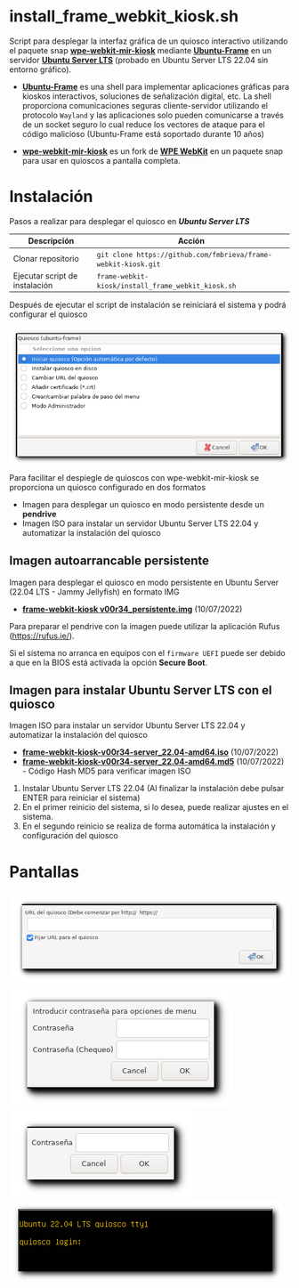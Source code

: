 # install_frame_webkit_kiosk.sh 

Script para desplegar la interfaz gráfica de un quiosco interactivo  utilizando el paquete snap [**wpe-webkit-mir-kiosk**](https://gitlab.com/glancr/wpe-webkit-snap) mediante [**Ubuntu-Frame**](https://mir-server.io/ubuntu-frame) en un servidor [**Ubuntu Server LTS**](https://ubuntu.com/download/server) (probado en Ubuntu Server LTS 22.04 sin entorno gráfico).

- [**Ubuntu-Frame**](https://mir-server.io/ubuntu-frame) es una shell para implementar aplicaciones gráficas para kioskos interactivos, soluciones de señalización digital, etc. La shell proporciona comunicaciones seguras cliente-servidor utilizando el protocolo ```Wayland``` y las aplicaciones solo pueden comunicarse a través de un socket seguro lo cual reduce los vectores de ataque para el código malicioso (Ubuntu-Frame está soportado durante 10 años)

- [**wpe-webkit-mir-kiosk**](https://gitlab.com/glancr/wpe-webkit-snap) es un fork de [**WPE WebKit**](https://wpewebkit.org/) en un paquete snap para usar en quioscos a pantalla completa.

# Instalación

Pasos a realizar para desplegar el quiosco en ***Ubuntu Server LTS***

| Descripción | Acción |
| --- | ---- |
| Clonar repositorio | ```git clone https://github.com/fmbrieva/frame-webkit-kiosk.git```|
| Ejecutar script de instalación | ```frame-webkit-kiosk/install_frame_webkit_kiosk.sh```|

Después de ejecutar el script de instalación se reiniciará el sistema y podrá configurar el quiosco

<img src="images/frame-webkit-kiosk_01.png" >
  
Para facilitar el despiegle de quioscos con wpe-webkit-mir-kiosk se proporciona un quiosco configurado en dos formatos

- Imagen para desplegar un quiosco en modo persistente desde un **pendrive**
- Imagen ISO para instalar un servidor Ubuntu Server LTS 22.04 y automatizar la instalación del quiosco

## Imagen autoarrancable persistente 

Imagen para desplegar el quiosco en modo persistente en Ubuntu Server (22.04 LTS - Jammy Jellyfish) en formato IMG

- [**frame-webkit-kiosk v00r34_persistente.img**](https://drive.google.com/file/d/1jdU6VU5s2qzEto4L5-AjsCOtCc9z-Y48/view?usp=sharing) (10/07/2022) 

Para preparar el pendrive con la imagen puede utilizar la aplicación Rufus (https://rufus.ie/). 

Si el sistema no arranca en equipos con el ```firmware UEFI``` puede ser debido a que en la BIOS está activada la opción **Secure Boot**.

## Imagen para instalar Ubuntu Server LTS con el quiosco

Imagen ISO para instalar un servidor Ubuntu Server LTS 22.04 y automatizar la instalación del quiosco

- [**frame-webkit-kiosk-v00r34-server_22.04-amd64.iso**](https://drive.google.com/file/d/1G_a9wdiKLcE7agOzZ3lMZqzDmKWt34qj/view?usp=sharing) (10/07/2022)
- [**frame-webkit-kiosk-v00r34-server_22.04-amd64.md5**](https://drive.google.com/file/d/1YSXAL1DroPNZzh8S83QQ3niTfj1g5JSt/view?usp=sharing) (10/07/2022) - Código Hash MD5 para verificar imagen ISO 

1. Instalar Ubuntu Server LTS 22.04 (Al finalizar la instalación debe pulsar ENTER para reiniciar el sistema)
2. En el primer reinicio del sistema, si lo desea, puede realizar ajustes en el sistema.
3. En el segundo reinicio se realiza de forma automática la instalación y configuración del quiosco

# Pantallas

  <img src="images/frame-webkit-kiosk_02.png" >
    
  <img src="images/frame-webkit-kiosk_04.png" >
  
  <img src="images/frame-webkit-kiosk_05.png" >

  <img src="images/frame-webkit-kiosk_06.png" >


